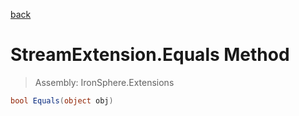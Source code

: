 ﻿

[back](/IronSphere.Extensions/types/StreamExtension)

# StreamExtension.Equals Method

> Assembly: IronSphere.Extensions

```csharp
bool Equals(object obj)
```



 